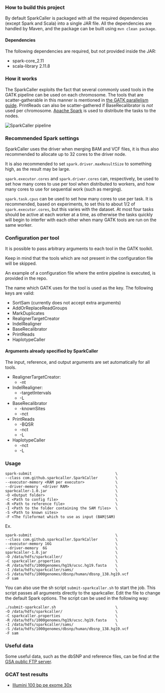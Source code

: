 ### How to build this project
By default SparkCaller is packaged with all the required dependencies (except
Spark and Scala) into a single JAR file. All the dependencies are handled by Maven, and
the package can be built using `mvn clean package`.

#### Dependencies
The following dependencies are required, but not provided inside the JAR:
* spark-core_2.11
* scala-library 2.11.8

### How it works
The SparkCaller exploits the fact that several commonly used tools in the GATK
pipeline can be used on each chromosome. The tools that are scatter-gatherable
in this manner is mentioned in [the GATK parallelism
guide](http://gatkforums.broadinstitute.org/dsde/discussion/1975/how-can-i-use-parallelism-to-make-gatk-tools-run-faster).
PrintReads can also be scatter-gathered if BaseRecalibrator is *not* used per
chromosome. [Apache Spark](http://spark.apache.org/) is used to distribute the
tasks to the nodes.

![SparkCaller pipeline](img/sparkcaller_pipeline.png "How the pipeline is run
using the SparkCaller")

### Recommended Spark settings
SparkCaller uses the driver when merging BAM and VCF files, it is thus also
recommended to allocate up to 32 cores to the driver node.

It is also recommended to set `spark.driver.maxResultSize` to something high,
as the result may be large.

`spark.executor.cores` and `spark.driver.cores` can, respectively, be used to
set how many cores to use per tool when distributed to workers, and how many
cores to use for sequential work (such as merging).

`spark.task.cpus` can be used to set how many cores to use per task. It is
recommended, based on experiments, to set this to about 1/2 of
`spark.executor.cores`, but this varies with the dataset. At most four tasks
should be active at each worker at a time, as otherwise the tasks quickly will
begin to interfer with each other when many GATK tools are run on the same
worker.


### Configuration per tool
It is possible to pass arbitrary arguments to each tool in the GATK toolkit.

Keep in mind that the tools which are not present in the configuration file
will be skipped.

An example of a configuration file where the entire pipeline is executed, is
provided in the repo.

The name which GATK uses for the tool is used as the key. The following keys
are valid:

* SortSam (currently does not accept extra arguments)
* AddOrReplaceReadGroups
* MarkDuplicates
* RealignerTargetCreator
* IndelRealigner
* BaseRecalibrator
* PrintReads
* HaplotypeCaller

#### Arguments already specified by SparkCaller
The input, reference, and output arguments are set automatically for all tools.
* RealignerTargetCreator:
	* -nt
* IndelRealigner:
	* -targetIntervals
	* -L
* BaseRecalibrator
	* -knownSites
	* -nct
* PrintReads
	* -BQSR
	* -nct
	* -L
* HaplotypeCaller
	* -nct
	* -L

### Usage
```
spark-submit                                      \
--class com.github.sparkcaller.SparkCaller        \
--executor-memory <RAM per executor>              \
--driver-memory  <driver RAM>                     \
sparkcaller-1.0.jar                               \
-O <Output folder>                                \
-C <Path to config file>                          \
-R <Path to reference file>                       \
-I <Path to the folder containing the SAM files>  \
-S <Path to known sites>
-F <The fileformat which to use as input (BAM|SAM)
```

Ex.
```
spark-submit                                      \
--class com.github.sparkcaller.SparkCaller        \
--executor-memory 16G                             \
--driver-memory  6G                               \
sparkcaller-1.0.jar                               \
-O /data/hdfs/sparkcaller/                        \
-C sparkcaller.properties                         \
-R /data/hdfs/1000genomes/hg19/ucsc.hg19.fasta    \
-I /data/hdfs/sparkcaller/sams/                   \
-S /data/hdfs/1000genomes/dbsnp/human/dbsnp_138.hg19.vcf
-F sam
```

You can also use the sh script `submit-sparkcaller.sh` to start the job.
This script passes all arguments directly to the sparkcaller. Edit the file to
change the default Spark options.
The script can be used in the following way:

```
./submit-sparkcaller.sh                           \
-O /data/hdfs/sparkcaller/                        \
-C sparkcaller.properties                         \
-R /data/hdfs/1000genomes/hg19/ucsc.hg19.fasta    \
-I /data/hdfs/sparkcaller/sams/                   \
-S /data/hdfs/1000genomes/dbsnp/human/dbsnp_138.hg19.vcf
-F sam
```

### Useful data
Some useful data, such as the dbSNP and reference files, can be find at the [GSA
public FTP
server](http://gatkforums.broadinstitute.org/gatk/discussion/1215/how-can-i-access-the-gsa-public-ftp-server).

### GCAT test results
* [Illumini 100 bp pe exome 30x](http://www.bioplanet.com/gcat/reports/8098-jbosisorkp/variant-calls/illumina-100bp-pe-exome-30x/sparkbwa-sparkcaller/compare-8088-uxcggxlhzc-7997-cqiyxsnvoq/group-read-depth)
